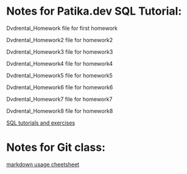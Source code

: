# Notes for Patika.dev SQL Tutorial:

Dvdrental_Homework file for first homework

Dvdrental_Homework2 file for  homework2

Dvdrental_Homework3 file for homework3

Dvdrental_Homework4 file for homework4

Dvdrental_Homework5 file for homework5

Dvdrental_Homework6 file for homework6

Dvdrental_Homework7 file for homework7

Dvdrental_Homework8 file for homework8


[SQL tutorials and exercises](https://www.w3schools.com/sql/default.asp)




# Notes for Git class:

[markdown usage cheetsheet](https://commonmark.org/help/)
